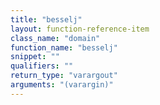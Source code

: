 ```yaml
---
title: "besselj"
layout: function-reference-item
class_name: "domain"
function_name: "besselj"
snippet: ""
qualifiers: ""
return_type: "varargout"
arguments: "(varargin)"
---
```


<pre class="help-text"></pre>